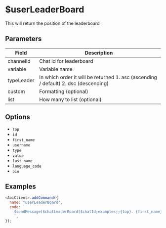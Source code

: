 # $userLeaderBoard

This will return the position of the leaderboard

## Parameters

| Field      | Description                                                                         |
| ---------- | ----------------------------------------------------------------------------------- |
| channelId  | Chat id for leaderboard                                                             |
| variable   | Variable name                                                                       |
| typeLeader | In which order it will be returned 1. asc (ascending / default) 2. dsc (descending) |
| custom     | Formatting (optional)                                                               |
| list       | How many to list (optional)                                                         |

## Options

- `top`
- `id`
- `first_name`
- `username`
- `type`
- `value`
- `last_name`
- `language_code`
- `bio`

## Examples

```javascript
<AoiClient>.addCommand({
  name: "userLeaderBoard",
  code: `
    $sendMessage[$chatLeaderBoard[$chatId;examples;;{top}. {first_name} - {value} ⏳️\n;10]]
    `,
});
```
